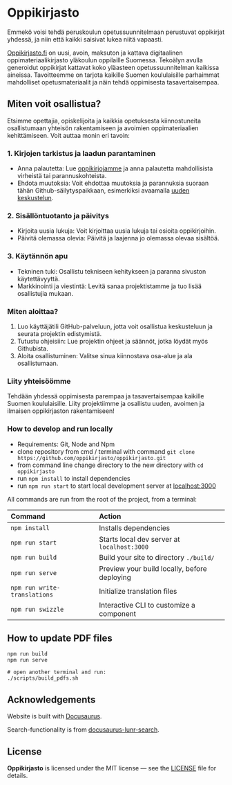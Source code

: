 # Oppikirjasto

Emmekö voisi tehdä peruskoulun opetussuunnitelmaan perustuvat oppikirjat yhdessä, ja niin että kaikki saisivat lukea niitä vapaasti.

[Oppikirjasto.fi](https://www.oppikirjasto.fi) on uusi, avoin, maksuton ja kattava digitaalinen oppimateriaalikirjasto yläkoulun oppilaille Suomessa. Tekoälyn avulla generoidut oppikirjat kattavat koko yläasteen opetussuunnitelman kaikissa aineissa. Tavoitteemme on tarjota kaikille Suomen koululaisille parhaimmat mahdolliset opetusmateriaalit ja näin tehdä oppimisesta tasavertaisempaa.

## Miten voit osallistua?

Etsimme opettajia, opiskelijoita ja kaikkia opetuksesta kiinnostuneita osallistumaan yhteisön rakentamiseen ja avoimien oppimateriaalien kehittämiseen. Voit auttaa monin eri tavoin:

### 1. Kirjojen tarkistus ja laadun parantaminen
- Anna palautetta: Lue [oppikirjojamme](https://www.oppikirjasto.fi) ja anna palautetta mahdollisista virheistä tai parannuskohteista.
- Ehdota muutoksia: Voit ehdottaa muutoksia ja parannuksia suoraan tähän Github-säilytyspaikkaan, esimerkiksi avaamalla [uuden keskustelun](https://github.com/oppikirjasto/oppikirjasto/issues).

### 2. Sisällöntuotanto ja päivitys
- Kirjoita uusia lukuja: Voit kirjoittaa uusia lukuja tai osioita oppikirjoihin.
- Päivitä olemassa olevia: Päivitä ja laajenna jo olemassa olevaa sisältöä.

### 3. Käytännön apu
- Tekninen tuki: Osallistu tekniseen kehitykseen ja paranna sivuston käytettävyyttä.
- Markkinointi ja viestintä: Levitä sanaa projektistamme ja tuo lisää osallistujia mukaan.

### Miten aloittaa?

1. Luo käyttäjätili GitHub-palveluun, jotta voit osallistua keskusteluun ja seurata projektin edistymistä.
2. Tutustu ohjeisiin: Lue projektin ohjeet ja säännöt, jotka löydät myös Githubista.
3. Aloita osallistuminen: Valitse sinua kiinnostava osa-alue ja ala osallistumaan.

### Liity yhteisöömme

Tehdään yhdessä oppimisesta parempaa ja tasavertaisempaa kaikille Suomen koululaisille. Liity projektiimme ja osallistu uuden, avoimen ja ilmaisen oppikirjaston rakentamiseen!

### How to develop and run locally

- Requirements: Git, Node and Npm
- clone repository from cmd / terminal with command `git clone https://github.com/oppikirjasto/oppikirjasto.git`
- from command line change directory to the new directory with `cd oppikirjasto`
- run `npm install` to install dependencies
- run `npm run start` to start local development server at [localhost:3000](localhost:3000) 

All commands are run from the root of the project, from a terminal:

| Command                       | Action                                             |
| :---------------------------- | :------------------------------------------------- |
| `npm install`                 | Installs dependencies                              |
| `npm run start`               | Starts local dev server at `localhost:3000`        |
| `npm run build`               | Build your site to directory `./build/`            |
| `npm run serve`               | Preview your build locally, before deploying       |
| `npm run write-translations`  | Initialize translation files                       |
| `npm run swizzle`             | Interactive CLI to customize a component           |

## How to update PDF files

```
npm run build
npm run serve

# open another terminal and run:
./scripts/build_pdfs.sh
```

## Acknowledgements

Website is built with [Docusaurus](https://github.com/facebook/docusaurus).

Search-functionality is from [docusaurus-lunr-search](https://github.com/praveenn77/docusaurus-lunr-search).

## License

**Oppikirjasto** is licensed under the MIT license — see the [LICENSE](./LICENSE.md) file for details.

